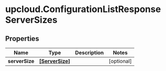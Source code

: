 # upcloud.ConfigurationListResponseServerSizes

## Properties
Name | Type | Description | Notes
------------ | ------------- | ------------- | -------------
**serverSize** | [**[ServerSize]**](ServerSize.md) |  | [optional] 


